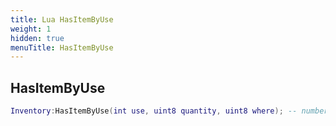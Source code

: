 ```yaml
---
title: Lua HasItemByUse
weight: 1
hidden: true
menuTitle: HasItemByUse
---
```

## HasItemByUse
```lua
Inventory:HasItemByUse(int use, uint8 quantity, uint8 where); -- number
```